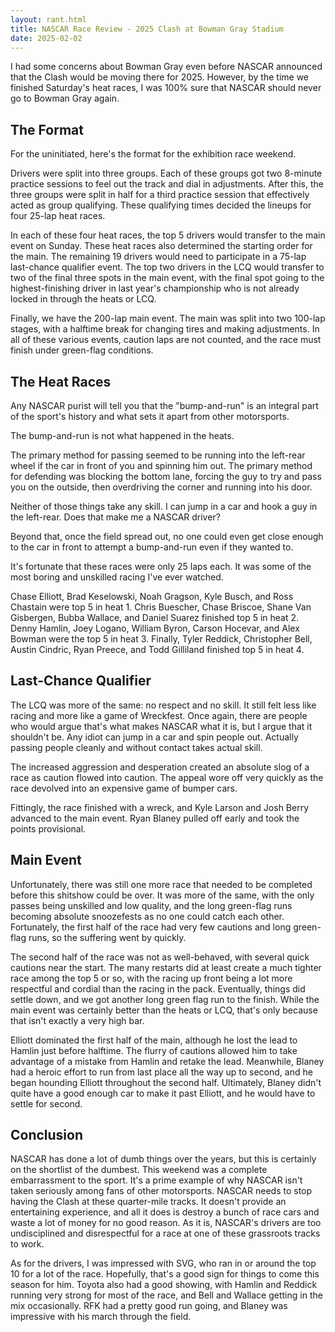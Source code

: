 ```yaml
---
layout: rant.html
title: NASCAR Race Review - 2025 Clash at Bowman Gray Stadium
date: 2025-02-02
---
```

I had some concerns about Bowman Gray even before NASCAR announced that the Clash would be moving there for 2025. However, by the time we finished Saturday's heat races, I was 100% sure that NASCAR should never go to Bowman Gray again.
<!-- more -->

## The Format

For the uninitiated, here's the format for the exhibition race weekend.

Drivers were split into three groups. Each of these groups got two 8-minute practice sessions to feel out the track and dial in adjustments. After this, the three groups were split in half for a third practice session that effectively acted as group qualifying. These qualifying times decided the lineups for four 25-lap heat races.

In each of these four heat races, the top 5 drivers would transfer to the main event on Sunday. These heat races also determined the starting order for the main. The remaining 19 drivers would need to participate in a 75-lap last-chance qualifier event. The top two drivers in the LCQ would transfer to two of the final three spots in the main event, with the final spot going to the highest-finishing driver in last year's championship who is not already locked in through the heats or LCQ.

Finally, we have the 200-lap main event. The main was split into two 100-lap stages, with a halftime break for changing tires and making adjustments. In all of these various events, caution laps are not counted, and the race must finish under green-flag conditions.

## The Heat Races

Any NASCAR purist will tell you that the "bump-and-run" is an integral part of the sport's history and what sets it apart from other motorsports.

The bump-and-run is not what happened in the heats.

The primary method for passing seemed to be running into the left-rear wheel if the car in front of you and spinning him out. The primary method for defending was blocking the bottom lane, forcing the guy to try and pass you on the outside, then overdriving the corner and running into his door.

Neither of those things take any skill. I can jump in a car and hook a guy in the left-rear. Does that make me a NASCAR driver?

Beyond that, once the field spread out, no one could even get close enough to the car in front to attempt a bump-and-run even if they wanted to.

It's fortunate that these races were only 25 laps each. It was some of the most boring and unskilled racing I've ever watched.

Chase Elliott, Brad Keselowski, Noah Gragson, Kyle Busch, and Ross Chastain were top 5 in heat 1. Chris Buescher, Chase Briscoe, Shane Van Gisbergen, Bubba Wallace, and Daniel Suarez finished top 5 in heat 2. Denny Hamlin, Joey Logano, William Byron, Carson Hocevar, and Alex Bowman were the top 5 in heat 3. Finally, Tyler Reddick, Christopher Bell, Austin Cindric, Ryan Preece, and Todd Gilliland finished top 5 in heat 4.

## Last-Chance Qualifier

The LCQ was more of the same: no respect and no skill. It still felt less like racing and more like a game of Wreckfest. Once again, there are people who would argue that's what makes NASCAR what it is, but I argue that it shouldn't be. Any idiot can jump in a car and spin people out. Actually passing people cleanly and without contact takes actual skill.

The increased aggression and desperation created an absolute slog of a race as caution flowed into caution. The appeal wore off very quickly as the race devolved into an expensive game of bumper cars.

Fittingly, the race finished with a wreck, and Kyle Larson and Josh Berry advanced to the main event. Ryan Blaney pulled off early and took the points provisional.

## Main Event

Unfortunately, there was still one more race that needed to be completed before this shitshow could be over. It was more of the same, with the only passes being unskilled and low quality, and the long green-flag runs becoming absolute snoozefests as no one could catch each other. Fortunately, the first half of the race had very few cautions and long green-flag runs, so the suffering went by quickly.

The second half of the race was not as well-behaved, with several quick cautions near the start. The many restarts did at least create a much tighter race among the top 5 or so, with the racing up front being a lot more respectful and cordial than the racing in the pack. Eventually, things did settle down, and we got another long green flag run to the finish. While the main event was certainly better than the heats or LCQ, that's only because that isn't exactly a very high bar.

Elliott dominated the first half of the main, although he lost the lead to Hamlin just before halftime. The flurry of cautions allowed him to take advantage of a mistake from Hamlin and retake the lead. Meanwhile, Blaney had a heroic effort to run from last place all the way up to second, and he began hounding Elliott throughout the second half. Ultimately, Blaney didn't quite have a good enough car to make it past Elliott, and he would have to settle for second.

## Conclusion

NASCAR has done a lot of dumb things over the years, but this is certainly on the shortlist of the dumbest. This weekend was a complete embarrassment to the sport. It's a prime example of why NASCAR isn't taken seriously among fans of other motorsports. NASCAR needs to stop having the Clash at these quarter-mile tracks. It doesn't provide an entertaining experience, and all it does is destroy a bunch of race cars and waste a lot of money for no good reason. As it is, NASCAR's drivers are too undisciplined and disrespectful for a race at one of these grassroots tracks to work.

As for the drivers, I was impressed with SVG, who ran in or around the top 10 for a lot of the race. Hopefully, that's a good sign for things to come this season for him. Toyota also had a good showing, with Hamlin and Reddick running very strong for most of the race, and Bell and Wallace getting in the mix occasionally. RFK had a pretty good run going, and Blaney was impressive with his march through the field.